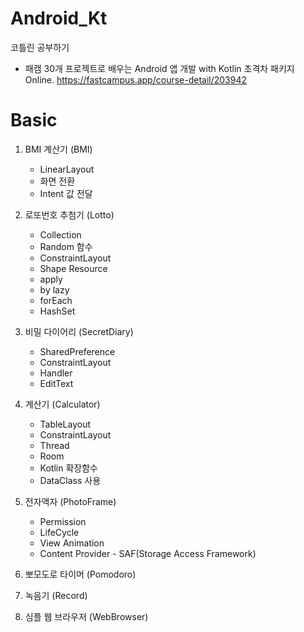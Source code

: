# Android_Kt
코틀린 공부하기

- 패캠 30개 프로젝트로 배우는 Android 앱 개발 with Kotlin 초격차 패키지 Online.
  https://fastcampus.app/course-detail/203942

# Basic
  1. BMI 계산기 (BMI)
     * LinearLayout
     * 화면 전환
     * Intent 값 전달
    
  2. 로또번호 추첨기 (Lotto)
     * Collection
     * Random 함수
     * ConstraintLayout
     * Shape Resource
     * apply
     * by lazy
     * forEach
     * HashSet
  
  3. 비밀 다이어리 (SecretDiary)
     * SharedPreference
     * ConstraintLayout
     * Handler
     * EditText
  
  4. 계산기 (Calculator)
     * TableLayout
     * ConstraintLayout
     * Thread
     * Room
     * Kotlin 확장함수
     * DataClass 사용

  5. 전자액자 (PhotoFrame)
     * Permission
     * LifeCycle
     * View Animation
     * Content Provider
     		- SAF(Storage Access Framework)

  6. 뽀모도로 타이머 (Pomodoro)
  7. 녹음기 (Record)
  8. 심플 웹 브라우저 (WebBrowser)
